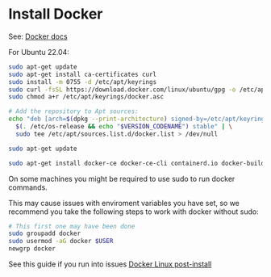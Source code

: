 # Install Docker

See: [Docker docs](https://docs.docker.com/engine/install)

For Ubuntu 22.04:

```bash
sudo apt-get update
sudo apt-get install ca-certificates curl
sudo install -m 0755 -d /etc/apt/keyrings
sudo curl -fsSL https://download.docker.com/linux/ubuntu/gpg -o /etc/apt/keyrings/docker.asc
sudo chmod a+r /etc/apt/keyrings/docker.asc

# Add the repository to Apt sources:
echo "deb [arch=$(dpkg --print-architecture) signed-by=/etc/apt/keyrings/docker.asc] https://download.docker.com/linux/ubuntu \
  $(. /etc/os-release && echo "$VERSION_CODENAME") stable" | \
  sudo tee /etc/apt/sources.list.d/docker.list > /dev/null

sudo apt-get update

sudo apt-get install docker-ce docker-ce-cli containerd.io docker-buildx-plugin docker-compose-plugin
```

On some machines you might be required to use sudo to run docker commands. 

This may cause issues with enviroment variables you have set, so we recommend you take the following steps to work with docker without sudo:

```bash
# This first one may have been done
sudo groupadd docker
sudo usermod -aG docker $USER
newgrp docker
```

See this guide if you run into issues [Docker Linux post-install](https://docs.docker.com/engine/install/linux-postinstall/)